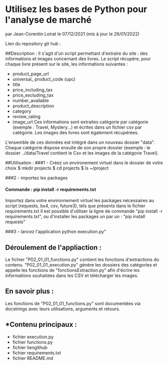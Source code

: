 # Utilisez les bases de Python pour l'analyse de marché
par Jean-Corentin Loirat
le 07/12/2021 (mis à jour le 26/01/2022)

Lien du repository git hub :
<a href=https://github.com/BeanEden/OcrProjet2.git></a>

##Description :
Il s'agit d'un script permettant d'extraire du site : <a href=http://books.toscrape.com/index.html></a> des informations et images concernant des livres.
Le script récupère, pour chaque livre présent sur le site, les informations suivantes :
 * product_page_url
 * universal_ product_code (upc)
 * title
 * price_including_tax
 * price_excluding_tax
 * number_available
 * product_description
 * category
 * review_rating
 * image_url 
Ces informations sont extraites catégorie par catégorie (exemple : Travel, Mystery...) et écrites dans un fichier csv par catégorie.
Les images des livres sont également récupérées.

L'ensemble de ces données est intégré dans un nouveau dossier "data".
Chaque catégorie dispose ensuite de son propre dossier (exemple : le dossier ../data/Travel contient le Csv et les images de la catégorie Travel).


##Utilisation :
###1 - Créez un environement virtuel dans le dossier de votre choix
$ mkdir projects
$ cd projects
$ ls
~/project

###2 - importez les packages
#### Commande : pip install -r requirements.txt
Importez dans votre environnement virtuel les packages nécessaires au script (requests, bs4, csv, future3), tels que présents dans le fichier requirements.txt
Il est possible d'utiliser la ligne de commande "pip install -r requirements.txt",
ou d'installer les packages un par un : "pip install requests"

###3 - lancez l'application
python execution.py"

## Déroulement de l'appliaction :
Le fichier "P02_01_01_functions.py" contient les fonctions d'extractions du contenu.
"P02_01_01_execution.py" génère les dossiers des catégories et appelle les fonctions de "fonctionsExtraction.py" afin d'écrire les informations souhaitées dans les CSV et télécharger les images.


## En savoir plus :
Les fonctions de "P02_01_01_functions.py" sont documentées via docstrings avec leurs utilisations, arguments et retours.

## *Contenu principaux : 
* fichier execution.py
* fichier functions.py
* fichier liengithub
* fichier requirements.txt
* fichier README.md
